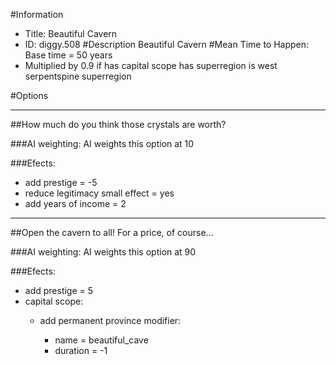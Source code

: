 #Information
 - Title: Beautiful Cavern
 - ID: diggy.508
#Description
Beautiful Cavern
#Mean Time to Happen:
Base time = 50 years
 - Multiplied by 0.9 if has capital scope has superregion is west serpentspine superregion

#Options

___
##How much do you think those crystals are worth?

###AI weighting:
AI weights this option at 10


###Efects:<ul><li>add prestige = -5</li><li>reduce legitimacy small effect = yes</li><li>add years of income = 2</li></ul>

___
##Open the cavern to all! For a price, of course...

###AI weighting:
AI weights this option at 90


###Efects:<ul><li>add prestige = 5</li><li>capital scope:</li><ul><li>add permanent province modifier:</li><ul><li>name = beautiful_cave</li><li>duration = -1</li></ul></ul></ul>
